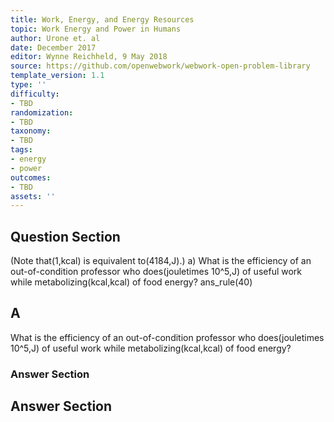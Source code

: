 ```yaml
---
title: Work, Energy, and Energy Resources
topic: Work Energy and Power in Humans
author: Urone et. al
date: December 2017
editor: Wynne Reichheld, 9 May 2018
source: https://github.com/openwebwork/webwork-open-problem-library
template_version: 1.1
type: ''
difficulty:
- TBD
randomization:
- TBD
taxonomy:
- TBD
tags:
- energy
- power
outcomes:
- TBD
assets: ''
---
```


## Question Section 

(Note that(1,kcal) is equivalent to(4184,J).)
a) What is the efficiency of an out-of-condition professor who does(jouletimes 10^5,J) of useful work while metabolizing(kcal,kcal) of food energy? 
ans_rule(40)

## A
What is the efficiency of an out-of-condition professor who does(jouletimes 10^5,J) of useful work while metabolizing(kcal,kcal) of food energy? 
### Answer Section


## Answer Section

